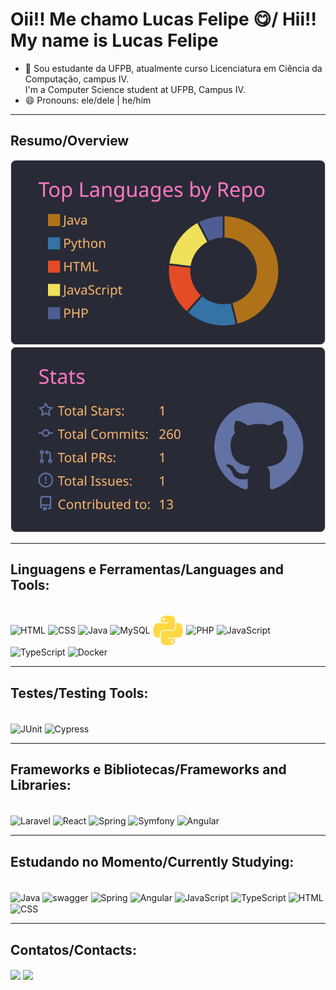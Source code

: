# Oii!! Me chamo Lucas Felipe :yum:/ Hii!! My name is Lucas Felipe

- :school: Sou estudante da UFPB, atualmente curso Licenciatura em Ciência da Computação, campus IV.  
  I'm a Computer Science student at UFPB, Campus IV.
- :smile: Pronouns: ele/dele | he/him

---

## Resumo/Overview
[![](https://raw.githubusercontent.com/FLucasF/FLucasF/master/profile-summary-card-output/dracula/1-repos-per-language.svg)](https://github.com/vn7n24fzkq/github-profile-summary-cards)  
[![](https://raw.githubusercontent.com/FLucasF/FLucasF/master/profile-summary-card-output/dracula/3-stats.svg)](https://github.com/vn7n24fzkq/github-profile-summary-cards)

---

## Linguagens e Ferramentas/Languages and Tools:
<div style="display: inline_block"><br>
  <img align="center" alt="HTML" height="50" width="50" src="https://cdn.jsdelivr.net/gh/devicons/devicon/icons/html5/html5-original.svg" />
  <img align="center" alt="CSS" height="50" width="50" src="https://cdn.jsdelivr.net/gh/devicons/devicon/icons/css3/css3-original.svg" />
  <img align="center" alt="Java" height="50" width="50" src="https://cdn.jsdelivr.net/gh/devicons/devicon/icons/java/java-original-wordmark.svg" />
  <img align="center" alt="MySQL" height="50" width="50" src="https://cdn.jsdelivr.net/gh/devicons/devicon/icons/mysql/mysql-original-wordmark.svg">
  <img align="center" alt="Python" height="50" width="50" src="https://raw.githubusercontent.com/devicons/devicon/master/icons/python/python-plain.svg">
  <img align="center" alt="PHP" height="50" width="50" src="https://cdn.jsdelivr.net/gh/devicons/devicon/icons/php/php-original.svg">    
  <img align="center" alt="JavaScript" height="50" width="50" src="https://cdn.jsdelivr.net/gh/devicons/devicon/icons/javascript/javascript-original.svg" />
  <img align="center" alt="TypeScript" height="50" width="50" src="https://cdn.jsdelivr.net/gh/devicons/devicon/icons/typescript/typescript-original.svg" />
  <img align="center" alt="Docker" height="50" width="50" src="https://cdn.jsdelivr.net/gh/devicons/devicon@latest/icons/docker/docker-original-wordmark.svg" />
</div>

---

## Testes/Testing Tools:
<div style="display: inline_block"><br>       
  <img align="center" alt="JUnit" height="40" width="40" src="https://cdn.jsdelivr.net/gh/devicons/devicon/icons/junit/junit-original.svg">
  <img align="center" alt="Cypress" height="40" width="40" src="https://cdn.jsdelivr.net/gh/devicons/devicon/icons/cypressio/cypressio-original.svg">   
</div>

---

## Frameworks e Bibliotecas/Frameworks and Libraries:
<div style="display: inline_block"><br>
  <img align="center" alt="Laravel" height="70" width="70" src="https://cdn.jsdelivr.net/gh/devicons/devicon@latest/icons/laravel/laravel-original-wordmark.svg" />
  <img align="center" alt="React" height="50" width="50" src="https://cdn.jsdelivr.net/gh/devicons/devicon@latest/icons/react/react-original-wordmark.svg" />         
  <img align="center" alt="Spring" height="50" width="50" src="https://cdn.jsdelivr.net/gh/devicons/devicon/icons/spring/spring-original-wordmark.svg" />
  <img align="center" alt="Symfony" height="50" width="50" src="https://cdn.jsdelivr.net/gh/devicons/devicon/icons/symfony/symfony-original-wordmark.svg" />
  <img align="center" alt="Angular" height="50" width="50" src="https://cdn.jsdelivr.net/gh/devicons/devicon@latest/icons/angular/angular-original.svg" />
</div>

---

## Estudando no Momento/Currently Studying:
<div style="display: inline_block"><br>
  <img align="center" alt="Java" height="50" width="50" src="https://cdn.jsdelivr.net/gh/devicons/devicon/icons/java/java-original-wordmark.svg" />
  <img align="center" alt="swagger" height="120" width="120" src="https://cdn.jsdelivr.net/gh/devicons/devicon@latest/icons/swagger/swagger-original-wordmark.svg" />
  <img align="center" alt="Spring" height="50" width="50" src="https://cdn.jsdelivr.net/gh/devicons/devicon/icons/spring/spring-original-wordmark.svg" />
  <img align="center" alt="Angular" height="50" width="50" src="https://cdn.jsdelivr.net/gh/devicons/devicon@latest/icons/angular/angular-original.svg" />
  <img align="center" alt="JavaScript" height="50" width="50" src="https://cdn.jsdelivr.net/gh/devicons/devicon/icons/javascript/javascript-original.svg" />
  <img align="center" alt="TypeScript" height="50" width="50" src="https://cdn.jsdelivr.net/gh/devicons/devicon/icons/typescript/typescript-original.svg" />
  <img align="center" alt="HTML" height="50" width="50" src="https://cdn.jsdelivr.net/gh/devicons/devicon/icons/html5/html5-original.svg" />
  <img align="center" alt="CSS" height="50" width="50" src="https://cdn.jsdelivr.net/gh/devicons/devicon/icons/css3/css3-original.svg" />
</div>

---

## Contatos/Contacts:
<div> 
  <a href="mailto:lucasfelipeGITHUB@gmail.com"><img align="center" height="30" src="https://img.shields.io/badge/-Gmail-%23333?style=for-the-badge&logo=gmail&logoColor=white"></a>
  <a href="https://www.linkedin.com/in/lucas-felipe-gomes-pedrosa-a96a0825a/" target="_blank"><img align="center" height="30" src="https://img.shields.io/badge/-LinkedIn-%230077B5?style=for-the-badge&logo=linkedin&logoColor=white"></a> 
</div>
